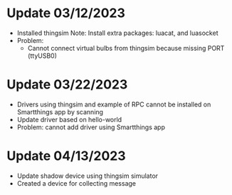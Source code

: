 # Update 03/12/2023

- Installed thingsim
  Note: Install extra packages: luacat, and luasocket
- Problem:
  - Cannot connect virtual bulbs from thingsim because missing PORT (ttyUSB0)

# Update 03/22/2023

- Drivers using thingsim and example of RPC cannot be installed on Smartthings app by scanning
- Update driver based on hello-world
- Problem: cannot add driver using Smartthings app

# Update 04/13/2023

- Update shadow device using thingsim simulator
- Created a device for collecting message 